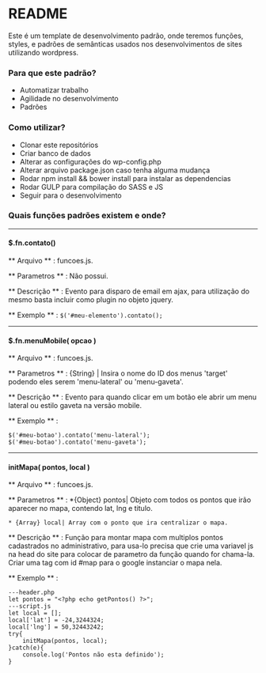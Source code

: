 # README #

Este é um template de desenvolvimento padrão, onde teremos funções, styles, e padrões de semânticas usados nos desenvolvimentos de sites utilizando wordpress.

### Para que este padrão? ###

* Automatizar trabalho
* Agilidade no desenvolvimento
* Padrões

### Como utilizar? ###

* Clonar este repositórios
* Criar banco de dados
* Alterar as configurações do wp-config.php
* Alterar arquivo package.json caso tenha alguma mudança
* Rodar npm install && bower install para instalar as dependencias
* Rodar GULP para compilação do SASS e JS
* Seguir para o desenvolvimento

### Quais funções padrões existem e onde? ###
--------------------------------------------------------------------------------

#### $.fn.contato() ####
** Arquivo ** : funcoes.js.

** Parametros ** : Não possui.

** Descrição ** : Evento para disparo de email em ajax, para utilização do mesmo basta incluir como plugin no objeto jquery.

** Exemplo ** : `$('#meu-elemento').contato();`

--------------------------------------------------------------------------------

#### $.fn.menuMobile( opcao ) ####
** Arquivo ** : funcoes.js.

** Parametros ** : {String} | Insira o nome do ID dos menus 'target' podendo eles serem 'menu-lateral' ou 'menu-gaveta'.

** Descrição ** : Evento para quando clicar em um botão ele abrir um menu lateral ou estilo gaveta na versão mobile.

** Exemplo ** : 
```
$('#meu-botao').contato('menu-lateral');
$('#meu-botao').contato('menu-gaveta');
```
--------------------------------------------------------------------------------

#### initMapa( pontos, local ) ####
** Arquivo ** : funcoes.js.

** Parametros ** : 
	*{Object} pontos| Objeto com todos os pontos que irão aparecer no mapa, contendo lat, lng e titulo.

 	* {Array} local| Array com o ponto que ira centralizar o mapa.

** Descrição ** : Função para montar mapa com multiplos pontos cadastrados no administrativo, para usa-lo precisa que crie uma variavel js na head do site para colocar de parametro da função quando for chama-la.
Criar uma tag com id #map para o google instanciar o mapa nela.

** Exemplo ** : 
```
---header.php
let pontos = "<?php echo getPontos() ?>";
---script.js
let local = [];
local['lat'] = -24,3244324;
local['lng'] = 50,32443242;
try{
	initMapa(pontos, local);
}catch(e){
	console.log('Pontos não esta definido');
}
```
